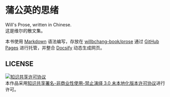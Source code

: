 # 蒲公英的思绪
Will's Prose, written in Chinese.<br>
这是维尔的散文集。

本书使用 [Markdown](https://guides.github.com/features/mastering-markdown/) 语法编写，存放在 [willbchang-book/prose](https://github.com/willbchang-book/prose) 通过 [GitHub Pages](https://pages.github.com/) 进行托管，并整合 [Docsify](https://docsify.js.org/#/) 动态生成网页。

## LICENSE
<a rel="license" href="http://creativecommons.org/licenses/by-nc-nd/3.0/"><img alt="知识共享许可协议" style="border-width:0" src="https://i.creativecommons.org/l/by-nc-nd/3.0/88x31.png" /></a><br />本作品采用<a rel="license" href="http://creativecommons.org/licenses/by-nc-nd/3.0/">知识共享署名-非商业性使用-禁止演绎 3.0 未本地化版本许可协议</a>进行许可。
